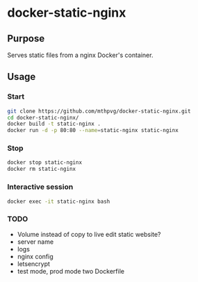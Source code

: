 # docker-static-nginx

## Purpose
Serves static files from a nginx Docker's container.

## Usage

### Start
```bash
git clone https://github.com/mthpvg/docker-static-nginx.git
cd docker-static-nginx/
docker build -t static-nginx .
docker run -d -p 80:80 --name=static-nginx static-nginx
```

### Stop

```bash
docker stop static-nginx
docker rm static-nginx
```

### Interactive session
```bash
docker exec -it static-nginx bash
```

### TODO
- Volume instead of copy to live edit static website?
- server name
- logs
- nginx config
- letsencrypt
- test mode, prod mode two Dockerfile
